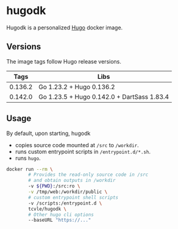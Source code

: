 # hugodk

Hugodk is a personalized [Hugo](https://gohugo.io) docker image.

## Versions

The image tags follow Hugo release versions.

|Tags|Libs|
|-|-|
|0.136.2|Go 1.23.2 + Hugo 0.136.2|
|0.142.0|Go 1.23.5 + Hugo 0.142.0 + DartSass 1.83.4|

## Usage

By default, upon starting, hugodk

- copies source code mounted at `/src` to `/workdir`.
- runs custom entrypoint scripts in `/entrypoint.d/*.sh`.
- runs `hugo`.

```sh
docker run --rm \
        # Provides the read-only source code in /src
        # and obtain outputs in /workdir
        -v ${PWD}:/src:ro \
        -v /tmp/web:/workdir/public \
        # custom entrypoint shell scripts
        -v /scripts:/entrypoint.d \
        tcvle/hugodk \
        # Other hugo cli options
        --baseURL "https://..."
```
